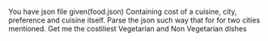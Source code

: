You have json file given(food.json)
Containing cost of a cuisine, city, preference and cuisine itself.
Parse the json such way that for for two cities mentioned.
Get me the costiliest Vegetarian and Non Vegetarian dishes
